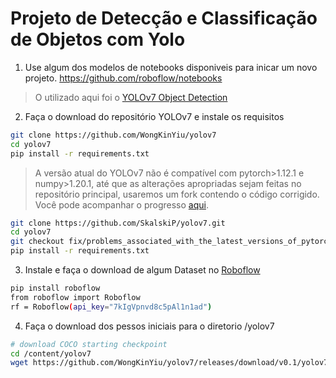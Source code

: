 # Projeto de Detecção e Classificação de Objetos com Yolo


1. Use algum dos modelos de notebooks disponiveis para inicar um novo projeto.
https://github.com/roboflow/notebooks 
> O utilizado aqui foi o [YOLOv7 Object Detection](https://github.com/roboflow/notebooks#:~:text=YOLOv8%20Classification-,YOLOv7%20Object%20Detection,-YOLOv7%20Instance%20Segmentation)

2. Faça o download do repositório YOLOv7 e instale os requisitos
~~~bash
git clone https://github.com/WongKinYiu/yolov7
cd yolov7
pip install -r requirements.txt
~~~
> A versão atual do YOLOv7 não é compatível com pytorch>1.12.1 e numpy>1.20.1, 
até que as alterações apropriadas sejam feitas no repositório principal, usaremos um fork contendo o código corrigido. Você pode acompanhar o progresso [aqui](https://github.com/roboflow/notebooks/issues/27). 

~~~bash
git clone https://github.com/SkalskiP/yolov7.git
cd yolov7
git checkout fix/problems_associated_with_the_latest_versions_of_pytorch_and_numpy
pip install -r requirements.txt
~~~

3. Instale e faça o download de algum Dataset no [Roboflow](https://universe.roboflow.com/)
~~~bash
pip install roboflow
from roboflow import Roboflow
rf = Roboflow(api_key="7kIgVpnvd8c5pAl1n1ad")
~~~

4. Faça o download dos pessos iniciais para o diretorio /yolov7
~~~bash
# download COCO starting checkpoint
cd /content/yolov7
wget https://github.com/WongKinYiu/yolov7/releases/download/v0.1/yolov7_training.pt
~~~